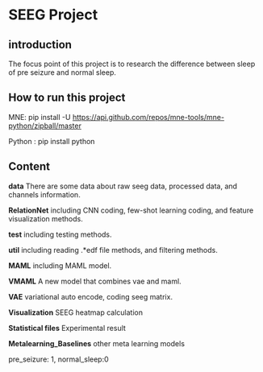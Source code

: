 # SEEG Project
## introduction 

The focus point of this project is to research the difference between sleep of pre seizure and normal sleep.

## How to run this project

MNE: pip install -U https://api.github.com/repos/mne-tools/mne-python/zipball/master

Python : pip install python 


## Content

**data**  There are some data about raw seeg data, processed data, and channels information.

**RelationNet**  including CNN coding, few-shot learning coding, and feature visualization methods.

**test** including testing methods.

**util**  including reading .*edf file methods, and filtering methods.

**MAML** including MAML model.

**VMAML** A new model that combines vae and maml.

**VAE** variational auto encode, coding seeg matrix.

**Visualization**  SEEG heatmap calculation

**Statistical files** Experimental result 

**Metalearning_Baselines** other meta learning models

pre_seizure: 1, normal_sleep:0







